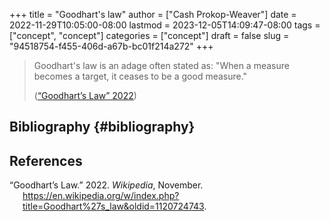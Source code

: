 +++
title = "Goodhart's law"
author = ["Cash Prokop-Weaver"]
date = 2022-11-29T10:05:00-08:00
lastmod = 2023-12-05T14:09:47-08:00
tags = ["concept", "concept"]
categories = ["concept"]
draft = false
slug = "94518754-f455-406d-a67b-bc01f214a272"
+++

> Goodhart's law is an adage often stated as: "When a measure becomes a target, it ceases to be a good measure."
>
> (<a href="#citeproc_bib_item_1">“Goodhart’s Law” 2022</a>)


## Bibliography {#bibliography}

## References

<style>.csl-entry{text-indent: -1.5em; margin-left: 1.5em;}</style><div class="csl-bib-body">
  <div class="csl-entry"><a id="citeproc_bib_item_1"></a>“Goodhart’s Law.” 2022. <i>Wikipedia</i>, November. <a href="https://en.wikipedia.org/w/index.php?title=Goodhart%27s_law&oldid=1120724743">https://en.wikipedia.org/w/index.php?title=Goodhart%27s_law&#38;oldid=1120724743</a>.</div>
</div>
